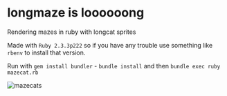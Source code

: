 # longmaze is loooooong
Rendering mazes in ruby with longcat sprites

Made with `Ruby 2.3.3p222` so if you have any trouble use something like `rbenv` to install that version.

Run with `gem install bundler` - `bundle install` and then `bundle exec ruby mazecat.rb`

![mazecats](https://raw.githubusercontent.com/discatte/longmaze-is-loooong/main/mazecats.png)
